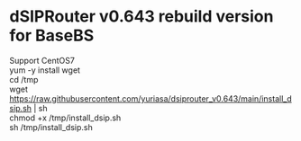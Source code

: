 # dSIPRouter v0.643 rebuild version for BaseBS
Support CentOS7 \
yum -y install wget \
cd /tmp \
wget https://raw.githubusercontent.com/yuriasa/dsiprouter_v0.643/main/install_dsip.sh | sh \
chmod +x /tmp/install_dsip.sh \
sh /tmp/install_dsip.sh
